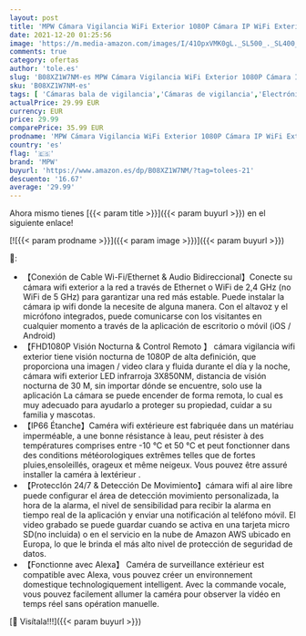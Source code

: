 ```yaml
---
layout: post
title: 'MPW Cámara Vigilancia WiFi Exterior 1080P Cámara IP WiFi Exterior Compatible con Alexa IP66 Visión Nocturna 30M Detección De Movimiento PIR  Visión Nocturna  Audio de 2 Vias Alarma Instantánea'
date: 2021-12-20 01:25:56
image: 'https://m.media-amazon.com/images/I/41OpxVMK0gL._SL500_._SL400_.jpg'
comments: true
category: ofertas
author: 'tole.es'
slug: 'B08XZ1W7NM-es MPW Cámara Vigilancia WiFi Exterior 1080P Cámara IP WiFi...'
sku: 'B08XZ1W7NM-es'
tags: [ 'Cámaras bala de vigilancia','Cámaras de vigilancia','Electrónica','Fotografía y videocámaras','alexa','mpw', ]
actualPrice: 29.99 EUR
currency: EUR
price: 29.99
comparePrice: 35.99 EUR
prodname: 'MPW Cámara Vigilancia WiFi Exterior 1080P Cámara IP WiFi Exterior Compatible con Alexa IP66 Visión Nocturna 30M Detección De Movimiento PIR  Visión Nocturna  Audio de 2 Vias Alarma Instantánea'
country: 'es'
flag: '🇪🇸'
brand: 'MPW'
buyurl: 'https://www.amazon.es/dp/B08XZ1W7NM/?tag=tolees-21'
descuento: '16.67'
average: '29.99'
---
```


Ahora mismo tienes [{{< param title >}}]({{< param buyurl >}}) en el siguiente enlace!

[![{{< param prodname >}}]({{< param image >}})]({{< param buyurl >}})

🔎:

- 【Conexión de Cable Wi-Fi/Ethernet & Audio Bidireccional】Conecte su cámara wifi exterior a la red a través de Ethernet o WiFi de 2,4 GHz (no WiFi de 5 GHz) para garantizar una red más estable. Puede instalar la cámara ip wifi donde la necesite de alguna manera. Con el altavoz y el micrófono integrados, puede comunicarse con los visitantes en cualquier momento a través de la aplicación de escritorio o móvil (iOS / Android)
- 【FHD1080P Visión Nocturna & Control Remoto 】 cámara vigilancia wifi exterior tiene visión nocturna de 1080P de alta definición, que proporciona una imagen / video clara y fluida durante el día y la noche, cámara wifi exterior LED infrarroja 3X850NM, distancia de visión nocturna de 30 M, sin importar dónde se encuentre, solo use la aplicación La cámara se puede encender de forma remota, lo cual es muy adecuado para ayudarlo a proteger su propiedad, cuidar a su familia y mascotas.
- 【IP66 Étanche】Caméra wifi extérieure est fabriquée dans un matériau imperméable, a une bonne résistance à leau, peut résister à des températures comprises entre -10 °C et 50 °C et peut fonctionner dans des conditions météorologiques extrêmes telles que de fortes pluies,ensoleillés, orageux et même neigeux. Vous pouvez être assuré installer la caméra à lextérieur .
- 【ProteccIón 24/7 & Detección De Movimiento】cámara wifi al aire libre puede configurar el área de detección movimiento personalizada, la hora de la alarma, el nivel de sensibilidad para recibir la alarma en tiempo real de la aplicación y enviar una notificación al teléfono móvil. El video grabado se puede guardar cuando se activa en una tarjeta micro SD(no incluida) o en el servicio en la nube de Amazon AWS ubicado en Europa, lo que le brinda el más alto nivel de protección de seguridad de datos.
- 【Fonctionne avec Alexa】 Caméra de surveillance extérieur est compatible avec Alexa, vous pouvez créer un environnement domestique technologiquement intelligent. Avec la commande vocale, vous pouvez facilement allumer la caméra pour observer la vidéo en temps réel sans opération manuelle.

[🛒 Visítala!!!]({{< param buyurl >}})
